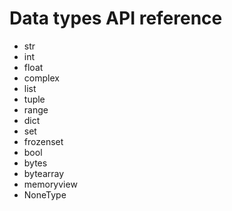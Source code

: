 # Data types API reference

* str
* int
* float
* complex
* list
* tuple
* range
* dict
* set
* frozenset
* bool
* bytes
* bytearray
* memoryview
* NoneType
